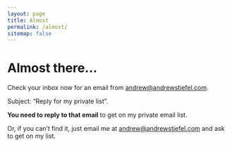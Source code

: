 ```yaml
---
layout: page
title: Almost
permalink: /almost/
sitemap: false
---
```


# Almost there...

Check your inbox now for an email from andrew@andrewstiefel.com.

Subject: “Reply for my private list”.

**You need to reply to that email** to get on my private email list.

Or, if you can’t find it, just email me at andrew@andrewstiefel.com and ask to get on my list.
